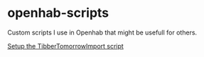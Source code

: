 # openhab-scripts

Custom scripts I use in Openhab that might be usefull for others.

[Setup the TibberTomorrowImport script](tibberTomorrowImport.md)
